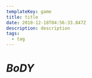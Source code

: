 ```yaml
---
templateKey: game
title: title
date: 2018-12-18T04:56:33.847Z
description: description
tags:
  - tag
---
```

# **_BoDY_**
